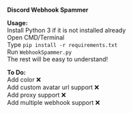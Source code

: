 **Discord Webhook Spammer**

**Usage:** <br />
Install Python 3 if it is not installed already <br />
Open CMD/Terminal <br />
Type `pip install -r requirements.txt` <br />
Run `WebhookSpammer.py` <br />
The rest will be easy to understand!

**To Do:** <br />
Add color ❌ <br />
Add custom avatar url support ❌ <br />
Add proxy support ❌ <br />
Add multiple webhook support ❌ <br />

